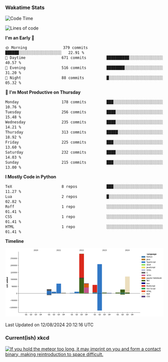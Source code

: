 ### Wakatime Stats
<!--START_SECTION:waka-->
![Code Time](http://img.shields.io/badge/Code%20Time-2%2C813%20hrs%2038%20mins-blue)

![Lines of code](https://img.shields.io/badge/From%20Hello%20World%20I%27ve%20Written-908.3%20thousand%20lines%20of%20code-blue)

**I'm an Early 🐤** 

```text
🌞 Morning                379 commits         ██████░░░░░░░░░░░░░░░░░░░   22.91 % 
🌆 Daytime                671 commits         ██████████░░░░░░░░░░░░░░░   40.57 % 
🌃 Evening                516 commits         ████████░░░░░░░░░░░░░░░░░   31.20 % 
🌙 Night                  88 commits          █░░░░░░░░░░░░░░░░░░░░░░░░   05.32 % 
```
📅 **I'm Most Productive on Thursday** 

```text
Monday                   178 commits         ███░░░░░░░░░░░░░░░░░░░░░░   10.76 % 
Tuesday                  256 commits         ████░░░░░░░░░░░░░░░░░░░░░   15.48 % 
Wednesday                235 commits         ████░░░░░░░░░░░░░░░░░░░░░   14.21 % 
Thursday                 313 commits         █████░░░░░░░░░░░░░░░░░░░░   18.92 % 
Friday                   225 commits         ███░░░░░░░░░░░░░░░░░░░░░░   13.60 % 
Saturday                 232 commits         ████░░░░░░░░░░░░░░░░░░░░░   14.03 % 
Sunday                   215 commits         ███░░░░░░░░░░░░░░░░░░░░░░   13.00 % 
```


**I Mostly Code in Python** 

```text
TeX                      8 repos             ███░░░░░░░░░░░░░░░░░░░░░░   11.27 % 
Lua                      2 repos             █░░░░░░░░░░░░░░░░░░░░░░░░   02.82 % 
Roff                     1 repo              ░░░░░░░░░░░░░░░░░░░░░░░░░   01.41 % 
CSS                      1 repo              ░░░░░░░░░░░░░░░░░░░░░░░░░   01.41 % 
HTML                     1 repo              ░░░░░░░░░░░░░░░░░░░░░░░░░   01.41 % 
```



**Timeline**

![Lines of Code chart](https://raw.githubusercontent.com/joshuajeschek/joshuajeschek/main/assets/bar_graph.png)


 Last Updated on 12/08/2024 20:12:16 UTC
<!--END_SECTION:waka-->

### Current(ish) xkcd
<a id="xkcd-a" title="If you hold the meteor too long, it may imprint on you and form a contact binary, making reintroduction to space difficult." href="https://www.xkcd.com" target="_blank">
        <img align="center" id="xkcd-img" src="https://imgs.xkcd.com/comics/meteor_shower_psa.png" alt="If you hold the meteor too long, it may imprint on you and form a contact binary, making reintroduction to space difficult." height=300 />
</a>

